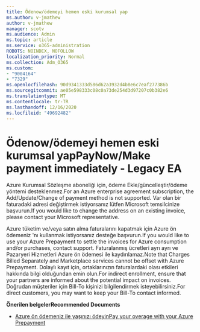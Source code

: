 ```yaml
---
title: Ödenow/ödemeyi hemen eski kurumsal yap
ms.author: v-jmathew
author: v-jmathew
manager: scotv
ms.audience: Admin
ms.topic: article
ms.service: o365-administration
ROBOTS: NOINDEX, NOFOLLOW
localization_priority: Normal
ms.collection: Adm_O365
ms.custom:
- "9004164"
- "7329"
ms.openlocfilehash: 90d9341333d586d62a3932d4b8e6c7eaf277386b
ms.sourcegitcommit: ae05e598333c08c0a73de254d3d97207c0b382e6
ms.translationtype: MT
ms.contentlocale: tr-TR
ms.lasthandoff: 12/16/2020
ms.locfileid: "49692482"
---
```

# <a name="paynowmake-payment-immediately---legacy-ea"></a><span data-ttu-id="a83aa-102">Ödenow/ödemeyi hemen eski kurumsal yap</span><span class="sxs-lookup"><span data-stu-id="a83aa-102">PayNow/Make payment immediately - Legacy EA</span></span>

<span data-ttu-id="a83aa-103">Azure Kurumsal Sözleşme aboneliği için, ödeme Ekle/güncelleştir/ödeme yöntemi desteklenmez.</span><span class="sxs-lookup"><span data-stu-id="a83aa-103">For an Azure enterprise agreement subscription, the Add/Update/Change of payment method is not supported.</span></span> <span data-ttu-id="a83aa-104">Var olan bir faturadaki adresi değiştirmek istiyorsanız lütfen Microsoft temsilcinize başvurun.</span><span class="sxs-lookup"><span data-stu-id="a83aa-104">If you would like to change the address on an existing invoice, please contact your Microsoft representative.</span></span>

<span data-ttu-id="a83aa-105">Azure tüketim ve/veya satın alma faturalarını kapatmak için Azure ön ödemeniz 'nı kullanmak istiyorsanız desteğe başvurun.</span><span class="sxs-lookup"><span data-stu-id="a83aa-105">If you would like to use your Azure Prepayment to settle the invoices for Azure consumption and/or purchases, contact support.</span></span> <span data-ttu-id="a83aa-106">Faturalanmış ücretleri ayrı ayrı ve Pazaryeri Hizmetleri Azure ön ödemesi ile kaydırılamaz.</span><span class="sxs-lookup"><span data-stu-id="a83aa-106">Note that Charges Billed Separately and Marketplace services cannot be offset with Azure Prepayment.</span></span> <span data-ttu-id="a83aa-107">Dolaylı kayıt için, ortaklarınızın faturalardaki olası etkileri hakkında bilgi olduğundan emin olun.</span><span class="sxs-lookup"><span data-stu-id="a83aa-107">For indirect enrollment, ensure that your partners are informed about the potential impact on invoices.</span></span> <span data-ttu-id="a83aa-108">Doğrudan müşteriler için Bill-To kişinizi bilgilendirmek isteyebilirsiniz.</span><span class="sxs-lookup"><span data-stu-id="a83aa-108">For direct customers, you may want to keep your Bill-To contact informed.</span></span>

<span data-ttu-id="a83aa-109">**Önerilen belgeler**</span><span class="sxs-lookup"><span data-stu-id="a83aa-109">**Recommended Documents**</span></span>

- [<span data-ttu-id="a83aa-110">Azure ön ödemeniz ile yaşınızı ödeyin</span><span class="sxs-lookup"><span data-stu-id="a83aa-110">Pay your overage with your Azure Prepayment</span></span>](https://docs.microsoft.com/azure/cost-management-billing/manage/ea-portal-enrollment-invoices#pay-your-overage-with-your-azure-prepayment)
